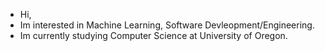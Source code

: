 - Hi,
- Im interested in Machine Learning, Software Devleopment/Engineering.
- Im currently studying Computer Science at University of Oregon.



<!---
ghostfli/ghostfli is a ✨ special ✨ repository because its `README.md` (this file) appears on your GitHub profile.
You can click the Preview link to take a look at your changes.
--->
